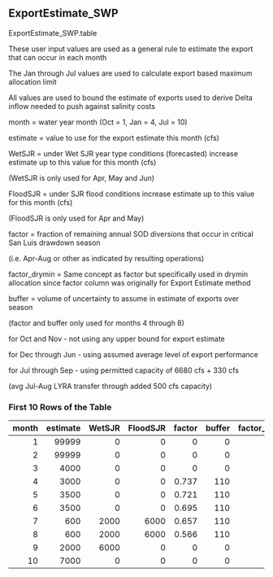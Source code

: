 ## ExportEstimate_SWP
ExportEstimate_SWP.table



These user input values are used as a general rule to estimate the export that can occur in each month

The Jan through Jul values are used to calculate export based maximum allocation limit

All values are used to bound the estimate of exports used to derive Delta inflow needed to push against salinity costs



month = water year month (Oct = 1, Jan = 4, Jul = 10)

estimate = value to use for the export estimate this month (cfs)

WetSJR = under Wet SJR year type conditions (forecasted) increase estimate up to this value for this month (cfs)

(WetSJR is only used for Apr, May and Jun)

FloodSJR = under SJR flood conditions increase estimate up to this value for this month (cfs)

(FloodSJR is only used for Apr and May)

factor = fraction of remaining annual SOD diversions that occur in critical San Luis drawdown season

(i.e. Apr-Aug or other as indicated by resulting operations)

factor_drymin = Same concept as factor but specifically used in drymin allocation since factor column was originally for Export Estimate method

buffer = volume of uncertainty to assume in estimate of exports over season

(factor and buffer only used for months 4 through 8)



for Oct and Nov - not using any upper bound for export estimate

for Dec through Jun - using assumed average level of export performance

for Jul through Sep - using permitted capacity of 6680 cfs + 330 cfs

(avg Jul-Aug LYRA transfer through added 500 cfs capacity)



### First 10 Rows of the Table
|   month |   estimate |   WetSJR |   FloodSJR |   factor |   buffer |   factor_drymin |
|--------:|-----------:|---------:|-----------:|---------:|---------:|----------------:|
|       1 |      99999 |        0 |          0 |    0     |        0 |           0     |
|       2 |      99999 |        0 |          0 |    0     |        0 |           0     |
|       3 |       4000 |        0 |          0 |    0     |        0 |           0     |
|       4 |       3000 |        0 |          0 |    0.737 |      110 |           0     |
|       5 |       3500 |        0 |          0 |    0.721 |      110 |           0     |
|       6 |       3500 |        0 |          0 |    0.695 |      110 |           0     |
|       7 |        600 |     2000 |       6000 |    0.657 |      110 |           0.657 |
|       8 |        600 |     2000 |       6000 |    0.566 |      110 |           0.566 |
|       9 |       2000 |     6000 |          0 |    0     |        0 |           0     |
|      10 |       7000 |        0 |          0 |    0     |        0 |           0     |